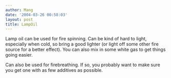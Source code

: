 ```yaml
---
author: Mang
date: '2004-03-26 00:58:03'
layout: post
title: LampOil
---
```


Lamp oil can be used for fire spinning.  Can be kind of hard to light, especially when cold, so bring a good lighter (or light off some other fire source for a better effect).  You can also mix in some white gas to get things going easier.

Can also be used for firebreathing.  If so, you probably want to make sure you get one with as few additives as possible.
